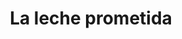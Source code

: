 ---
title: La leche prometida
sites:
  - name: Datasketch
    country: Colombia
    website: http://especiales.datasketch.co/la-via-lactea
    bg: images/bg-datasketch.png
    description: "La Vía Láctea recopila toda la información de producción de leche en Colombia, desde la cantidad de ganado productor existente en el país, pasando por lo que ganan los productores por litro, hasta las exportaciones e importaciones de la misma. Además hace una indagación de las empresas que más contratan con el Estado colombiano en temas de leche y aquellas que han contratado para el Programa de Alimentación Escolar del país, especialmente rastrea las redes de poder de los principales miembros de las mismas."
    align: right
  - name: El Faro
    country: El Salvador
    website: https://elfaro.net/es/201908/el_salvador/23575/El-Vaso-de-Leche-medio-vac%C3%ADo-de-los-gobiernos-del-FMLN.htm
    bg: images/bg-elfaro.png
    description: "En marzo de 2011, el primer gobierno de izquierda en El Salvador creó el programa Vaso de Leche para nutrir a los niños de las escuelas públicas. Pero ese programa nunca llegó a los niños más pobres, como aseguró en los últimos ocho años la propaganda gubernamental. 2,000 escuelas, las más pobres, recibieron solo leche en polvo, de menor calidad nutricional, con el agravante de que 501 de esos centros educativos ni siquiera tiene agua potable. Según los expertos, además, en las escuelas que sí fueron incluidas en el programa la ración de leche entregada a los estudiantes no alcanza para reducir la desnutrición. Exfuncionarios de los últimos dos gobiernos, en los que abundan las investigaciones por millonarios desvíos de fondos públicos, aseguran que el programa no pudo llegar más allá de lo esperado por “falta de presupuesto”."
    align: right
  - name: La Diaria
    country: Uruguay
    website: https://ladiaria.com.uy/articulo/2019/8/los-debes-de-la-ley-de-produccion-familiar-agropecuaria-y-su-nulo-impacto-en-el-sector-lacteo/
    bg: images/bg-ladiaria.png
    description: "En 2014, el Parlamento de Uruguay aprobó una ley buscando que los pequeños productores familiares pudieran hacerse lugar en el siempre codiciado mercado de las compras estatales. En este país el 9% de la población tiene vínculos laborales con el Estado, las vacas triplican a las personas y se producen más de 2.000 millones de litros de leche por año, pero la norma no repercutió en el sector. A continuación, la historia del único establecimiento lechero que se acogió a los beneficios de la ley y sus imprevistas dificultades para sumarse a la lista de proveedores del sector público. Además, los escasos efectos de una normativa que no tuvo el alcance esperado y que parece ser totalmente ignorada por los organismos que deben implementarla."
  - name: La Nacion
    country: Argentina
    website: http://www.lanacion.com.ar/sociedad/leche-fortificada-entregan-mitad-programa-clave-bebes-nid2279264
    bg: images/bg-lanacion.png
    description: "Pese al fuerte incremento de la pobreza en el último lustro, el Estado bajó casi a la mitad la entrega de leche en polvo fortificada a los menores de entre cero y dos años desde 2014, un alimento básico para el desarrollo de bebés y niños de menores recursos. Los datos recopilados por LA NACION Data muestran que el programa Atención a la Madre y el Niño. Durante 2018, el Gobierno distribuyó solo el 63% de los 13.100 kilos de leche fortificada que tenía previsto entregar en todo el país. A través de pedidos de acceso a la información pública y la reconstrucción de los procesos de compras, la investigación también detectó que el total de las compras de leche fortificada para este programa significaron casi $4000 millones para el Estado en los últimos cinco años. Mastellone, el proveedor más habitual desde 2014, se quedó con el 25,4% de las compras para este programa, unos 1.036 millones de pesos argentinos."
  - name: Ojoconmipisto
    country: Guatemala
    website: http://www.ojoconmipisto.com/open-contracting/lecheprometida/
    bg: images/bg-ojoconmipisto.png
    description: "Tecno Suministros, S.A. es el proveedor favorito de leche en polvo del ministerio de Educación. Se trata de la compañía propiedad de Carlos Alejandro Fión Rossal, hijo del diputado que impulsó la Ley de Alimentación Escolar y que se benefició de ella. La normativa aumentó la inversión de Q1.11 a Q4 por estudiante, esto favoreció no solo a los niños que estudian en escuelas públicas sino también a las empresas de la familia Fión. Con 59 contratos que suman más de Q3.7 millones, Tecno Suministros es la más contratada para dar leche en las aulas."
  - name: Ojo Público
    country: Perú
    website: https://ojo-publico.com/1331/familia-lechera-los-millonarios-contratos-del-grupo-niisa-con-el-vaso-de-leche
    bg: images/bg-ojopublico.png
    description: "Esta investigación revela los millonarios contratos de la principal proveedora del programa de Vaso de Leche en Perú: la empresa NIISA y empresas relacionadas. El análisis de cientos de contratos registrados durante los últimos cinco años pone en evidencia la existencia de un grupo comercial vinculado a NIISA que ha concentrado durante los últimos años compras públicas por más de US$70 millones en el Perú. Ojo-Publico.com identificó, tras analizar cientos de contrataciones del Estado peruano, recorrer sedes comerciales y acceder a documentos reservados, una serie de irregularidades, vínculos comerciales hasta ahora desconocidos y alertas de corrupción en los contratos adjudicados a la principal proveedora de este programa social dirigido a los más pobres del Perú. Los representantes de la compañía fueron investigados por la Fiscalía."
    align: right
  - name: PODER
    country: México
    website: https://www.rindecuentas.org/reportajes/2019/08/21/las-compras-de-leche-del-gobierno-mexicano-favorecen-a-multinacionales/
    bg: images/bg-poder.png
    description: "México no es un país autosuficiente cuando se habla de leche. Se consumen alrededor de 15,000 millones de litros cada año pero solo se producen 12,000 millones de litros. Esa falta de autosuficiencia también se refleja en el Programa de Abasto Social de Leche, a cargo de la empresa con participación mayoritaria del Estado, Liconsa, que atiende a 6,275,061 beneficiarios, entre niños mayores de 6 meses, adolescentes, mujeres embarazadas, personas con discapacidad y adultos mayores.. Para conseguir parte de esta leche existe el Programa Nacional para la Adquisición de Leche Nacional de Liconsa, que suma a más de 1,000 productores que enfrentan diversos problemas: compiten en condiciones desiguales con su leche fresca contra la leche en polvo importada, sufren la falta de políticas públicas que protejan sus intereses, y han visto los precios castigados por parte de los grandes industriales mexicanos. Producir leche y vivir dignamente de ello es complejo."
---